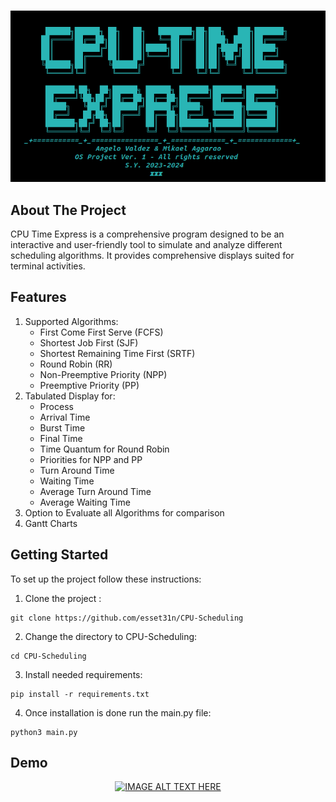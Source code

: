 ### 
  
<div align="center">
<img src="https://github.com/esset31n/CPU-Scheduling/blob/main/cpu-time-express.png" alt="Description of the image">
</div>


## About The Project




CPU Time Express is a comprehensive program designed to be an interactive and user-friendly tool to simulate and analyze different scheduling algorithms. It provides comprehensive displays suited for terminal activities. 





## Features



1. Supported Algorithms:
   - First Come First Serve (FCFS)
   - Shortest Job First (SJF)
   - Shortest Remaining Time First (SRTF)
   - Round Robin (RR)
   - Non-Preemptive Priority (NPP)
   - Preemptive Priority (PP)
2. Tabulated Display for: 
   - Process 
   - Arrival Time 
   - Burst Time
   - Final Time 
   - Time Quantum for Round Robin
   - Priorities for NPP and PP
   - Turn Around Time 
   - Waiting Time
   - Average Turn Around Time 
   - Average Waiting Time
3. Option to Evaluate all Algorithms for comparison
4. Gantt Charts


## Getting Started

To set up the project follow these instructions:

1. Clone the project :
````
git clone https://github.com/esset31n/CPU-Scheduling
````
2. Change the directory to CPU-Scheduling:
````
cd CPU-Scheduling
````
3. Install needed requirements:
````
pip install -r requirements.txt
````
4. Once installation is done run the main.py file:
````
python3 main.py
````



## Demo

<div align="center">
    <a href="https://www.youtube.com/watch?v=F1Itn_lTBG0">
        <img src="https://img.youtube.com/vi/F1Itn_lTBG0/0.jpg" alt="IMAGE ALT TEXT HERE">
    </a>
</div>